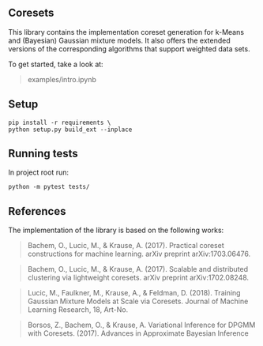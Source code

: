 Coresets
--------
This library contains the implementation coreset generation for k-Means and (Bayesian) Gaussian mixture models. 
It also offers the extended versions of the corresponding algorithms that support weighted data sets.

To get started, take a look at: 
>examples/intro.ipynb


Setup
-------
```
pip install -r requirements \
python setup.py build_ext --inplace
```

Running tests
-------------
In project root run:
```
python -m pytest tests/ 
```


References
---------
The implementation of the library is based on the following works:
>Bachem, O., Lucic, M., & Krause, A. (2017). Practical coreset constructions for machine learning. arXiv preprint arXiv:1703.06476.

> Bachem, O., Lucic, M., & Krause, A. (2017). Scalable and distributed clustering via lightweight coresets. arXiv preprint arXiv:1702.08248.

>Lucic, M., Faulkner, M., Krause, A., & Feldman, D. (2018). Training Gaussian Mixture Models at Scale via Coresets. Journal of Machine Learning Research, 18, Art-No.

> Borsos, Z., Bachem, O., & Krause, A. Variational Inference for DPGMM with Coresets. (2017). Advances in Approximate Bayesian Inference
 
 